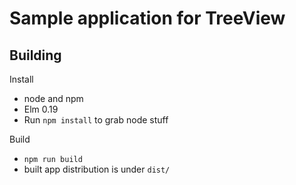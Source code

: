 # Sample application for TreeView

## Building

Install
- node and npm
- Elm 0.19
- Run `npm install` to grab node stuff

Build
- `npm run build`
- built app distribution is under `dist/`
